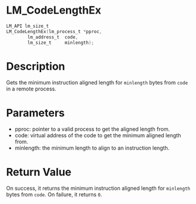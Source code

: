 # LM_CodeLengthEx

```c
LM_API lm_size_t
LM_CodeLengthEx(lm_process_t *pproc,
        lm_address_t  code,
        lm_size_t     minlength);
```

# Description

Gets the minimum instruction aligned length for `minlength` bytes from `code` in a remote process.

# Parameters

- pproc: pointer to a valid process to get the aligned length from.
- code: virtual address of the code to get the minimum aligned length from.
- minlength: the minimum length to align to an instruction length.

# Return Value

On success, it returns the minimum instruction aligned length for `minlength` bytes from `code`. On failure, it returns `0`.

